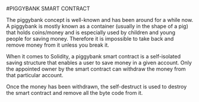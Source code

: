 #PIGGYBANK SMART CONTRACT 

The piggybank concept is well-known and has been around for a while now. A piggybank is mostly known as a container (usually in the shape of a pig) that holds coins/money and is especially used by children and young people for saving money. Therefore it is impossible to take back and remove money from it unless you break it. 

When it comes to Solidity, a piggybank smart contract is a self-isolated saving structure that enables a user to save money in a given account. Only the appointed owner by the smart contract can withdraw the money from that particular account. 

Once the money has been withdrawn, the self-destruct is used to destroy the smart contract and remove all the byte code from it.
